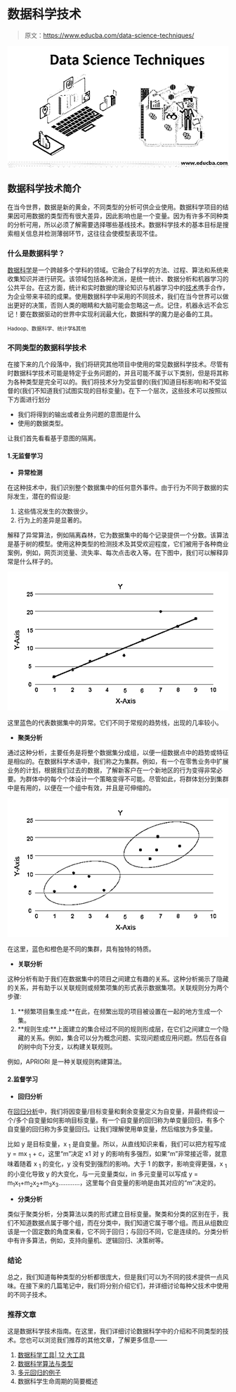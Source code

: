 # 数据科学技术

> 原文：<https://www.educba.com/data-science-techniques/>

![Data Science Techniques](img/b5385102d7ec3518678fa2a59ad0f101.png)



## 数据科学技术简介

在当今世界，数据是新的黄金，不同类型的分析可供企业使用。数据科学项目的结果因可用数据的类型而有很大差异，因此影响也是一个变量。因为有许多不同种类的分析可用，所以必须了解需要选择哪些基线技术。数据科学技术的基本目标是搜索相关信息并检测薄弱环节，这往往会使模型表现不佳。

### 什么是数据科学？

[数据科学](https://www.educba.com/what-is-data-science/)是一个跨越多个学科的领域。它融合了科学的方法、过程、算法和系统来收集知识并进行研究。该领域包括各种流派，是统一统计、数据分析和机器学习的公共平台。在这方面，统计和实时数据的理论知识与机器学习中的[技术](https://www.educba.com/machine-learning-techniques/)携手合作，为企业带来丰硕的成果。使用数据科学中采用的不同技术，我们在当今世界可以做出更好的决策，否则人类的眼睛和大脑可能会忽略这一点。记住，机器永远不会忘记！要在数据驱动的世界中实现利润最大化，数据科学的魔力是必备的工具。

<small>Hadoop、数据科学、统计学&其他</small>

### 不同类型的数据科学技术

在接下来的几个段落中，我们将研究其他项目中使用的常见数据科学技术。尽管有时数据科学技术可能是特定于业务问题的，并且可能不属于以下类别，但是将其称为各种类型是完全可以的。我们将技术分为受监督的(我们知道目标影响)和不受监督的(我们不知道我们试图实现的目标变量)。在下一个层次，这些技术可以按照以下方面进行划分

*   我们将得到的输出或者业务问题的意图是什么
*   使用的数据类型。

让我们首先看看基于意图的隔离。

#### 1.无监督学习

*   **异常检测**

在这种技术中，我们识别整个数据集中的任何意外事件。由于行为不同于数据的实际发生，潜在的假设是:

1.  这些情况发生的次数很少。
2.  行为上的差异是显著的。

解释了异常算法，例如隔离森林，它为数据集中的每个记录提供一个分数。该算法是基于树的模型。使用这种类型的检测技术及其受欢迎程度，它们被用于各种商业案例，例如，网页浏览量、流失率、每次点击收入等。在下图中，我们可以解释异常是什么样子的。

![Data science Techniques1](img/c0a524a04a1e28108844f8f2ed01400f.png)



这里蓝色的代表数据集中的异常。它们不同于常规的趋势线，出现的几率较小。

*   **聚类分析**

通过这种分析，主要任务是将整个数据集分成组，以便一组数据点中的趋势或特征是相似的。在数据科学术语中，我们称之为集群。例如，有一个在零售业务中扩展业务的计划，根据我们过去的数据，了解新客户在一个新地区的行为变得非常必要。为群体中的每个个体设计一个策略变得不可能。尽管如此，将群体划分到集群中是有用的，以便在一个组中有效，并且是可伸缩的。

![Data science Techniques2](img/67057694324c566d38788e4893e656a2.png)



在这里，蓝色和橙色是不同的集群，具有独特的特质。

*   **关联分析**

这种分析有助于我们在数据集中的项目之间建立有趣的关系。这种分析揭示了隐藏的关系，并有助于以关联规则或频繁项集的形式表示数据集项。关联规则分为两个步骤:

1.  **频繁项目集生成:**在此，在频繁出现的项目被设置在一起的地方生成一个集。
2.  **规则生成:**上面建立的集合经过不同的规则形成层，在它们之间建立一个隐藏的关系。例如，集合可以分为概念问题、实现问题或应用问题。然后在各自的树中向下分支，以构建关联规则。

例如，APRIORI 是一种关联规则构建算法。

#### 2.监督学习

*   **回归分析**

在[回归分析](https://www.educba.com/what-is-regression-analysis/)中，我们将因变量/目标变量和剩余变量定义为自变量，并最终假设一个/多个自变量如何影响目标变量。有一个自变量的回归称为单变量回归，有多个自变量的回归称为多变量回归。让我们理解使用单变量，然后缩放为多变量。

比如 y 是目标变量，x <sub>1</sub> 是自变量。所以，从直线知识来看，我们可以把方程写成 y = mx <sub>1</sub> + c，这里“m”决定 x1 对 y 的影响有多强烈，如果“m”非常接近零，就意味着随着 x <sub>1</sub> 的变化，y 没有受到强烈的影响。大于 1 的数字，影响变得更强，x <sub>1</sub> 的小变化导致 y 的大变化，与一元变量类似，in 多元变量可以写成 y = m<sub>1</sub>x<sub>1</sub>+m<sub>2</sub>x<sub>2</sub>+m<sub>3</sub>x<sub>3</sub>…………，这里每个自变量的影响是由其对应的“m”决定的。

*   **分类分析**

类似于聚类分析，分类算法以类的形式建立目标变量。聚类和分类的区别在于，我们不知道数据点属于哪个组，而在分类中，我们知道它属于哪个组。而且从组数应该是一个固定数的角度来看，它不同于回归；与回归不同，它是连续的。分类分析中有许多算法，例如，支持向量机、逻辑回归、决策树等。

### 结论

总之，我们知道每种类型的分析都很庞大，但是我们可以为不同的技术提供一点风味。在接下来的几篇笔记中，我们将分别介绍它们，并详细讨论每种父技术中使用的不同子技术。

### 推荐文章

这是数据科学技术指南。在这里，我们详细讨论数据科学中的介绍和不同类型的技术。您也可以浏览我们推荐的其他文章，了解更多信息——

1.  [数据科学工具| 12 大工具](https://www.educba.com/data-science-tools/)
2.  [数据科学算法与类型](https://www.educba.com/data-science-algorithms/)
3.  [多元回归的例子](https://www.educba.com/multivariate-regression/)
4.  数据科学生命周期的简要概述





